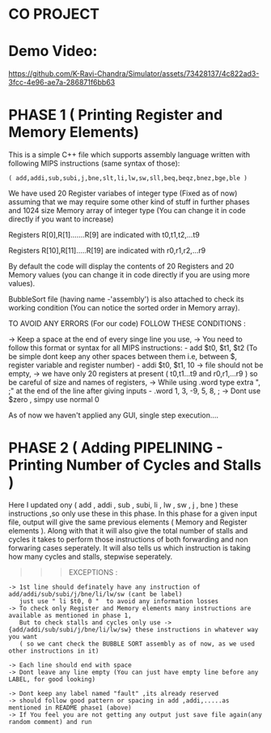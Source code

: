 # CO PROJECT

# Demo Video:


https://github.com/K-Ravi-Chandra/Simulator/assets/73428137/4c822ad3-3fcc-4e96-ae7a-286871f6bb63



# PHASE 1 ( Printing Register and Memory Elements)

This is a simple C++ file which supports assembly language written with following MIPS instructions (same syntax of those):

    ( add,addi,sub,subi,j,bne,slt,li,lw,sw,sll,beq,beqz,bnez,bge,ble ) 
        
We have used 20 Register variabes of integer type (Fixed as of now) assuming that we may require some other kind of stuff in further phases
and 1024 size Memory array of integer type (You can change it in code directly if you want to increase)

   Registers R[0],R[1].......R[9]  are indicated with t0,t1,t2,...t9
   
   Registers R[10],R[11].....R[19] are indicated with r0,r1,r2,...r9

By default the code will display the contents of 20 Registers and 20 Memory values (you can change it in code directly if you are using more values).

BubbleSort file (having name -'assembly') is also attached to check its working condition (You can notice the sorted order in Memory array).
        
        
TO AVOID ANY ERRORS (For our code) FOLLOW THESE CONDITIONS :

  -> Keep a space at the end of every singe line you use,
  -> You need to follow this format or syntax for all MIPS instructions:
         - add  $t0, $t1, $t2   (To be simple dont keep any other spaces between them i.e, between $, register variable and register number)
         - addi $t0, $t1, 10 
  -> file should not be empty,
  -> we have only 20 registers at present ( t0,t1...t9 and r0,r1,...r9 ) so be careful of size and names of registers,
  -> While using .word type extra ", ;" at the end of the line after giving inputs
         - .word 1, 3, -9, 5, 8, ;
  -> Dont use $zero , simpy use normal 0
  
 As of now we haven't applied any GUI, single step execution....
 
 
 
 #  PHASE 2 ( Adding PIPELINING - Printing Number of Cycles and Stalls )
 
 Here I updated ony ( add , addi , sub , subi, li , lw , sw , j , bne ) these instructions ,so only use these in this phase.
 In this phase for a given input file, output will give the same previous elements ( Memory and Register elements ). 
 Along with that it will also give the total number of stalls and cycles it takes to perform those instructions of both forwarding and non forwaring cases seperately.
 It will also tells us which instruction is taking how many cycles and stalls, stepwise seperately.
 
 >>> EXCEPTIONS :

    -> 1st line should definately have any instruction of add/addi/sub/subi/j/bne/li/lw/sw (cant be label)
       just use " li $t0, 0 "  to avoid any information losses
    -> To check only Register and Memory elements many instructions are available as mentioned in phase 1,
       But to check stalls and cycles only use -> {add/addi/sub/subi/j/bne/li/lw/sw} these instructions in whatever way you want
       ( so we cant check the BUBBLE SORT assembly as of now, as we used other instructions in it)
    
    -> Each line should end with space
    -> Dont leave any line empty (You can just have empty line before any LABEL, for good looking)

    -> Dont keep any label named "fault" ,its already reserved 
    -> should follow good pattern or spacing in add ,addi,.....as mentioned in README phase1 (above)
    -> If You feel you are not getting any output just save file again(any random comment) and run
    
 
 
 
 
 
 
